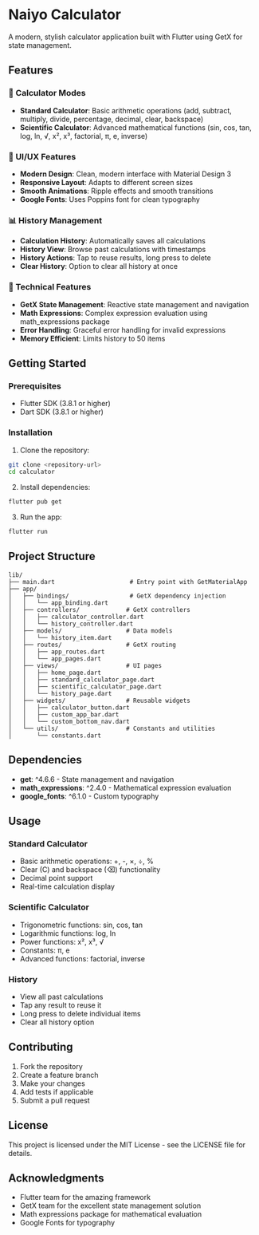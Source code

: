 # Naiyo Calculator

A modern, stylish calculator application built with Flutter using GetX for state management.

## Features

### 🧮 Calculator Modes
- **Standard Calculator**: Basic arithmetic operations (add, subtract, multiply, divide, percentage, decimal, clear, backspace)
- **Scientific Calculator**: Advanced mathematical functions (sin, cos, tan, log, ln, √, x², x³, factorial, π, e, inverse)

### 🎨 UI/UX Features
- **Modern Design**: Clean, modern interface with Material Design 3
- **Responsive Layout**: Adapts to different screen sizes
- **Smooth Animations**: Ripple effects and smooth transitions
- **Google Fonts**: Uses Poppins font for clean typography

### 📊 History Management
- **Calculation History**: Automatically saves all calculations
- **History View**: Browse past calculations with timestamps
- **History Actions**: Tap to reuse results, long press to delete
- **Clear History**: Option to clear all history at once

### 🔧 Technical Features
- **GetX State Management**: Reactive state management and navigation
- **Math Expressions**: Complex expression evaluation using math_expressions package
- **Error Handling**: Graceful error handling for invalid expressions
- **Memory Efficient**: Limits history to 50 items

## Getting Started

### Prerequisites
- Flutter SDK (3.8.1 or higher)
- Dart SDK (3.8.1 or higher)

### Installation

1. Clone the repository:
```bash
git clone <repository-url>
cd calculator
```

2. Install dependencies:
```bash
flutter pub get
```

3. Run the app:
```bash
flutter run
```

## Project Structure

```
lib/
├── main.dart                     # Entry point with GetMaterialApp
├── app/
│   ├── bindings/                 # GetX dependency injection
│   │   └── app_binding.dart
│   ├── controllers/             # GetX controllers
│   │   ├── calculator_controller.dart
│   │   └── history_controller.dart
│   ├── models/                  # Data models
│   │   └── history_item.dart
│   ├── routes/                  # GetX routing
│   │   ├── app_routes.dart
│   │   └── app_pages.dart
│   ├── views/                   # UI pages
│   │   ├── home_page.dart
│   │   ├── standard_calculator_page.dart
│   │   ├── scientific_calculator_page.dart
│   │   └── history_page.dart
│   ├── widgets/                 # Reusable widgets
│   │   ├── calculator_button.dart
│   │   ├── custom_app_bar.dart
│   │   └── custom_bottom_nav.dart
│   └── utils/                   # Constants and utilities
│       └── constants.dart
```

## Dependencies

- **get**: ^4.6.6 - State management and navigation
- **math_expressions**: ^2.4.0 - Mathematical expression evaluation
- **google_fonts**: ^6.1.0 - Custom typography

## Usage

### Standard Calculator
- Basic arithmetic operations: +, -, ×, ÷, %
- Clear (C) and backspace (⌫) functionality
- Decimal point support
- Real-time calculation display

### Scientific Calculator
- Trigonometric functions: sin, cos, tan
- Logarithmic functions: log, ln
- Power functions: x², x³, √
- Constants: π, e
- Advanced functions: factorial, inverse

### History
- View all past calculations
- Tap any result to reuse it
- Long press to delete individual items
- Clear all history option

## Contributing

1. Fork the repository
2. Create a feature branch
3. Make your changes
4. Add tests if applicable
5. Submit a pull request

## License

This project is licensed under the MIT License - see the LICENSE file for details.

## Acknowledgments

- Flutter team for the amazing framework
- GetX team for the excellent state management solution
- Math expressions package for mathematical evaluation
- Google Fonts for typography
